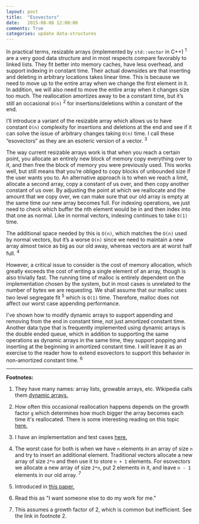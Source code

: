 ```yaml
---
layout: post
title:  "Esovectors"
date:   2015-08-08 12:00:00
comments: True
categories: update data-structures
---
```


In practical terms, resizable arrays (implemented by `std::vector` in C++)
<sup>1</sup> are a very good data structure and in most respects compare
favorably to linked lists. They fit better into memory caches, have less
overhead, and support indexing in constant time. Their actual downsides are that
inserting and deleting in arbitrary locations takes linear time. This is
because we need to move up to the entire array when we change the first
element in it. In addition, we will also need to move the entire array
when it changes size too much. The reallocation amortizes away to be a
constant time, but it’s still an occasional `O(n)` <sup>2</sup> for
insertions/deletions within a constant of the end.

I’ll introduce a variant of the resizable array which allows us to have
constant `O(n)` complexity for insertions and deletions at the end and see
if it can solve the issue of arbitrary changes taking `O(n)` time. I call
these “esovectors” as they are an esoteric version of a vector. <sup>3</sup>

The way current resizable arrays work is that when you reach a certain
point, you allocate an entirely new block of memory copy everything over
to it, and then free the block of memory you were previously used. This
works well, but still means that you’re obliged to copy blocks of unbounded
size if the user wants you to. An alternative approach is to when we reach
a limit, allocate a second array, copy a constant of us over, and then copy
another constant of us over. By adjusting the point at which we reallocate
and the amount that we copy over, we can make sure that our old array is
empty at the same time our new array becomes full. For indexing operations,
we just need to check which buffer the nth element would be in and then index
into that one as normal. Like in normal vectors, indexing continues to take
`O(1)` time.

The additional space needed by this is `O(n)`, which matches the `O(n)` used
by normal vectors, but it’s a worse `O(n)` since we need to maintain a new
array almost twice as big as our old away, whereas vectors are at worst
half full. <sup>4</sup>

However, a critical issue to consider is the cost of memory allocation,
which greatly exceeds the cost of writing a single element of an array,
though is also trivially fast. The running time of malloc is entirely
dependent on the implementation chosen by the system, but in most cases
is unrelated to the number of bytes we are requesting. We shall assume
that our malloc uses two level segregate fit <sup>5</sup> which is `O(1)`
time. Therefore, malloc does not affect our worst case appending performance.

I've shown how to modify dynamic arrays to support appending and removing
from the end in constant time, not just amortized constant time. Another
data type that is frequently implemented using dynamic arrays is the
double ended queue, which in addition to supporting the same operations
as dynamic arrays in the same time, they support popping and inserting
at the beginning in amortized constant time. I will leave it as an exercise
to the reader how to extend esovectors to support this behavior in
non-amortized constant time. <sup>6</sup>

--------

**Footnotes:**

1. They have many names: array lists, growable arrays, etc. Wikipedia calls
  them [dynamic arrays.](https://en.wikipedia.org/wiki/Dynamic_array)

2. How often this occasional reallocation happens depends on the growth factor
  `g` which determines how much bigger the array becomes each time it's
  reallocated. There is some interesting reading on this topic
  [here.](https://github.com/facebook/folly/blob/master/folly/docs/FBVector.md)

3. I have an implementation and test cases 
  [here.](https://github.com/jsnider3/Workspace/tree/master/Esovector)

4. The worst case for both is when we have `n` elements in an array of size `n`
  and try to insert an additional element. Traditional vectors allocate
  a new array of size `2*n` and then use it to store `n + 1` elements.
  For esovectors we allocate a new array of size `2*n`, put 2 elements
  in it, and leave `n - 1` elements in our old array. <sup>7</sup>

5. Introduced in [this paper.](http://www.gii.upv.es/tlsf/files/ecrts04_tlsf.pdf)

6. Read this as "I want someone else to do my work for me."

7. This assumes a growth factor of 2, which is common but inefficient.
  See the link in footnote 2.
